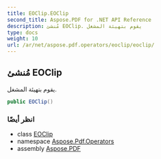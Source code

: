 ```yaml
---
title: EOClip.EOClip
second_title: Aspose.PDF for .NET API Reference
description: مُنشئ EOClip. يقوم بتهيئة المشغل
type: docs
weight: 10
url: /ar/net/aspose.pdf.operators/eoclip/eoclip/
---
```

## مُنشئ EOClip

يقوم بتهيئة المشغل.

```csharp
public EOClip()
```

### انظر أيضًا

* class [EOClip](../)
* namespace [Aspose.Pdf.Operators](../../../aspose.pdf.operators/)
* assembly [Aspose.PDF](../../../)